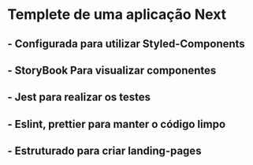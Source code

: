# Templete de uma aplicação Next

## - Configurada para utilizar Styled-Components
## - StoryBook Para visualizar componentes
## - Jest para realizar os testes
## - Eslint, prettier para manter o código limpo
## - Estruturado para criar landing-pages


